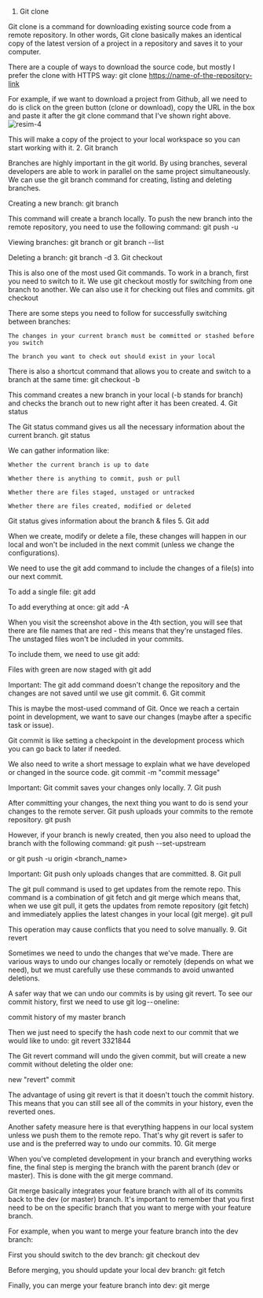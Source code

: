 1. Git clone

Git clone is a command for downloading existing source code from a remote repository. In other words, Git clone basically makes an identical copy of the latest version of a project in a repository and saves it to your computer.

There are a couple of ways to download the source code, but mostly I prefer the clone with HTTPS way:
git clone <https://name-of-the-repository-link>

For example, if we want to download a project from Github, all we need to do is click on the green button (clone or download), copy the URL in the box and paste it after the git clone command that I've shown right above.
![resim-4](https://github.com/MNSakib02/Git-Commands/assets/58394125/2c7c7ddb-130e-4864-9896-c41e719a6659)


This will make a copy of the project to your local workspace so you can start working with it.
2. Git branch

Branches are highly important in the git world. By using branches, several developers are able to work in parallel on the same project simultaneously. We can use the git branch command for creating, listing and deleting branches.

Creating a new branch:
git branch <branch-name>

This command will create a branch locally. To push the new branch into the remote repository, you need to use the following command:
git push -u <remote> <branch-name>

Viewing branches:
git branch or git branch --list

Deleting a branch:
git branch -d <branch-name>
3. Git checkout

This is also one of the most used Git commands. To work in a branch, first you need to switch to it. We use git checkout mostly for switching from one branch to another. We can also use it for checking out files and commits.
git checkout <name-of-your-branch>

There are some steps you need to follow for successfully switching between branches:

    The changes in your current branch must be committed or stashed before you switch

    The branch you want to check out should exist in your local

There is also a shortcut command that allows you to create and switch to a branch at the same time:
git checkout -b <name-of-your-branch>

This command creates a new branch in your local (-b stands for branch) and checks the branch out to new right after it has been created.
4. Git status

The Git status command gives us all the necessary information about the current branch. 
git status

We can gather information like:

    Whether the current branch is up to date

    Whether there is anything to commit, push or pull

    Whether there are files staged, unstaged or untracked

    Whether there are files created, modified or deleted

Git status gives information about the branch & files
5. Git add

When we create, modify or delete a file, these changes will happen in our local and won't be included in the next commit (unless we change the configurations).

We need to use the git add command to include the changes of a file(s) into our next commit. 

To add a single file:
git add <file>

To add everything at once:
git add -A

When you visit the screenshot above in the 4th section, you will see that there are file names that are red - this means that they're unstaged files. The unstaged files won't be included in your commits.

To include them, we need to use git add:

Files with green are now staged with git add

Important: The git add command doesn't change the repository and the changes are not saved until we use git commit.
6. Git commit

This is maybe the most-used command of Git. Once we reach a certain point in development, we want to save our changes (maybe after a specific task or issue).

Git commit is like setting a checkpoint in the development process which you can go back to later if needed.

We also need to write a short message to explain what we have developed or changed in the source code.
git commit -m "commit message"

Important: Git commit saves your changes only locally.
7. Git push

After committing your changes, the next thing you want to do is send your changes to the remote server. Git push uploads your commits to the remote repository.
git push <remote> <branch-name>

However, if your branch is newly created, then you also need to upload the branch with the following command:
git push --set-upstream <remote> <name-of-your-branch>

or
git push -u origin <branch_name>

Important: Git push only uploads changes that are committed.
8. Git pull

The git pull command is used to get updates from the remote repo. This command is a combination of git fetch and git merge which means that, when we use git pull, it gets the updates from remote repository (git fetch) and immediately applies the latest changes in your local (git merge).
git pull <remote>

This operation may cause conflicts that you need to solve manually.
9. Git revert

Sometimes we need to undo the changes that we've made. There are various ways to undo our changes locally or remotely (depends on what we need), but we must carefully use these commands to avoid unwanted deletions.

A safer way that we can undo our commits is by using git revert. To see our commit history, first we need to use git log -- oneline:

commit history of my master branch

Then we just need to specify the hash code next to our commit that we would like to undo:
git revert 3321844

The Git revert command will undo the given commit, but will create a new commit without deleting the older one:

new "revert" commit

The advantage of using git revert is that it doesn't touch the commit history. This means that you can still see all of the commits in your history, even the reverted ones. 

Another safety measure here is that everything happens in our local system unless we push them to the remote repo. That's why git revert is safer to use and is the preferred way to undo our commits.
10. Git merge

When you've completed development in your branch and everything works fine, the final step is merging the branch with the parent branch (dev or master). This is done with the git merge command.

Git merge basically integrates your feature branch with all of its commits back to the dev (or master) branch. It's important to remember that you first need to be on the specific branch that you want to merge with your feature branch.

For example, when you want to merge your feature branch into the dev branch:

First you should switch to the dev branch:
git checkout dev

Before merging, you should update your local dev branch:
git fetch

Finally, you can merge your feature branch into dev:
git merge <branch-name>
